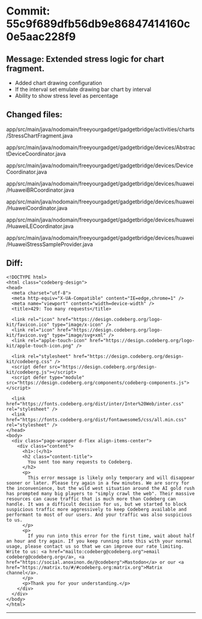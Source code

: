 # Commit: 55c9f689dfb56db9e86847414160c0e5aac228f9
## Message: Extended stress logic for chart fragment.

- Added chart drawing configuration
- If the interval set emulate drawing bar chart by interval
- Ability to show stress level as percentage
## Changed files:
app/src/main/java/nodomain/freeyourgadget/gadgetbridge/activities/charts/StressChartFragment.java

app/src/main/java/nodomain/freeyourgadget/gadgetbridge/devices/AbstractDeviceCoordinator.java

app/src/main/java/nodomain/freeyourgadget/gadgetbridge/devices/DeviceCoordinator.java

app/src/main/java/nodomain/freeyourgadget/gadgetbridge/devices/huawei/HuaweiBRCoordinator.java

app/src/main/java/nodomain/freeyourgadget/gadgetbridge/devices/huawei/HuaweiCoordinator.java

app/src/main/java/nodomain/freeyourgadget/gadgetbridge/devices/huawei/HuaweiLECoordinator.java

app/src/main/java/nodomain/freeyourgadget/gadgetbridge/devices/huawei/HuaweiStressSampleProvider.java

## Diff:
```
<!DOCTYPE html>
<html class="codeberg-design">
<head>
  <meta charset="utf-8">
  <meta http-equiv="X-UA-Compatible" content="IE=edge,chrome=1" />
  <meta name="viewport" content="width=device-width" />
  <title>429: Too many requests</title>
  
  <link rel="icon" href="https://design.codeberg.org/logo-kit/favicon.ico" type="image/x-icon" />
  <link rel="icon" href="https://design.codeberg.org/logo-kit/favicon.svg" type="image/svg+xml" />
  <link rel="apple-touch-icon" href="https://design.codeberg.org/logo-kit/apple-touch-icon.png" />

  <link rel="stylesheet" href="https://design.codeberg.org/design-kit/codeberg.css" />
  <script defer src="https://design.codeberg.org/design-kit/codeberg.js"></script>
  <script defer type="module" src="https://design.codeberg.org/components/codeberg-components.js"></script>

  <link href="https://fonts.codeberg.org/dist/inter/Inter%20Web/inter.css" rel="stylesheet" />
  <link href="https://fonts.codeberg.org/dist/fontawesome5/css/all.min.css" rel="stylesheet" />
</head>
<body>
  <div class="page-wrapper d-flex align-items-center"> 
    <div class="content">
      <h1>:(</h1>
      <h2 class="content-title">
        You sent too many requests to Codeberg.
      </h2>
      <p>
        This error message is likely only temporary and will disappear sooner or later. Please try again in a few minutes. We are sorry for the inconvenience, but the wild west situation around the AI gold rush has prompted many big players to "simply crawl the web". Their massive resources can cause traffic that is much more than Codeberg can handle. It was a difficult decision for us, but we started to block suspicious traffic more aggressively to keep Codeberg available and performant to most of our users. And your traffic was also suspicious to us.
      </p>
      <p>
        If you run into this error for the first time, wait about half an hour and try again. If you keep running into this with your normal usage, please contact us so that we can improve our rate limiting. Write to us: <a href="mailto:codeberg@codeberg.org">email codeberg@codeberg.org</a>, <a href="https://social.anoxinon.de/@codeberg">Mastodon</a> or our <a href="https://matrix.to/#/#codeberg.org:matrix.org">Matrix channel</a>.
      </p>
      <p>Thank you for your understanding.</p>
    </div>
  </div>
</body>
</html>
```
-----------------------------------
